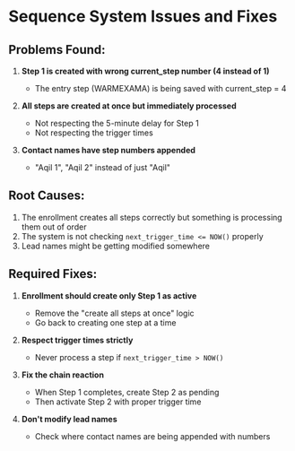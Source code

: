 # Sequence System Issues and Fixes

## Problems Found:

1. **Step 1 is created with wrong current_step number (4 instead of 1)**
   - The entry step (WARMEXAMA) is being saved with current_step = 4

2. **All steps are created at once but immediately processed**
   - Not respecting the 5-minute delay for Step 1
   - Not respecting the trigger times

3. **Contact names have step numbers appended**
   - "Aqil 1", "Aqil 2" instead of just "Aqil"

## Root Causes:

1. The enrollment creates all steps correctly but something is processing them out of order
2. The system is not checking `next_trigger_time <= NOW()` properly
3. Lead names might be getting modified somewhere

## Required Fixes:

1. **Enrollment should create only Step 1 as active**
   - Remove the "create all steps at once" logic
   - Go back to creating one step at a time

2. **Respect trigger times strictly**
   - Never process a step if `next_trigger_time > NOW()`
   
3. **Fix the chain reaction**
   - When Step 1 completes, create Step 2 as pending
   - Then activate Step 2 with proper trigger time

4. **Don't modify lead names**
   - Check where contact names are being appended with numbers
